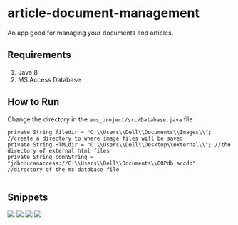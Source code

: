 # article-document-management
An app good for managing your documents and articles.

##  Requirements
1. Java 8
2. MS Access Database

## How to Run
Change the directory in the <code>ams_project/src/Database.java</code> file
```
private String filedir = "C:\\Users\\Dell\\Documents\\Images\\"; //create a directory to where image files will be saved
private String HTMLdir = "C:\\Users\\Dell\\Desktop\\external\\"; //the directory of external html files
private String connString = "jdbc:ucanaccess://C:\\Users\\Dell\\Documents\\OOPdb.accdb"; //directory of the ms database file
 
```

## Snippets

![](https://i.postimg.cc/RV5gd2rG/Annotation-2020-04-23-202934.png) ![](https://i.postimg.cc/LJcL0GNG/djhjsd.png) ![](https://i.postimg.cc/0KzNvyNn/dsdsd.png) ![](https://i.postimg.cc/S2r9RRkp/sasa.png)



